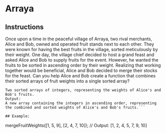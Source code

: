 # Arraya

## Instructions

Once upon a time in the peaceful village of Arraya, two rival merchants, Alice and Bob, owned and operated fruit stands next to each other. They were known for having the best fruits in the village, sorted meticulously by their weight.
One day, the village chief decided to host a grand feast and asked Alice and Bob to supply fruits for the event. However, he wanted the fruits to be sorted in ascending order by their weight. Realizing that working together would be beneficial, Alice and Bob decided to merge their stocks for the feast.
Can you help Alice and Bob create a function that combines their sorted arrays of fruit weights into a single sorted array?

````Input:
Two sorted arrays of integers, representing the weights of Alice's and Bob's fruits.
Output:
A new array containing the integers in ascending order, representing the combined and sorted weights of Alice's and Bob's fruits.```

## Example:

````

mergeFruitWeights([1, 5, 9], [2, 4, 7, 10]); // Output: [1, 2, 4, 5, 7, 9, 10]

```

```
